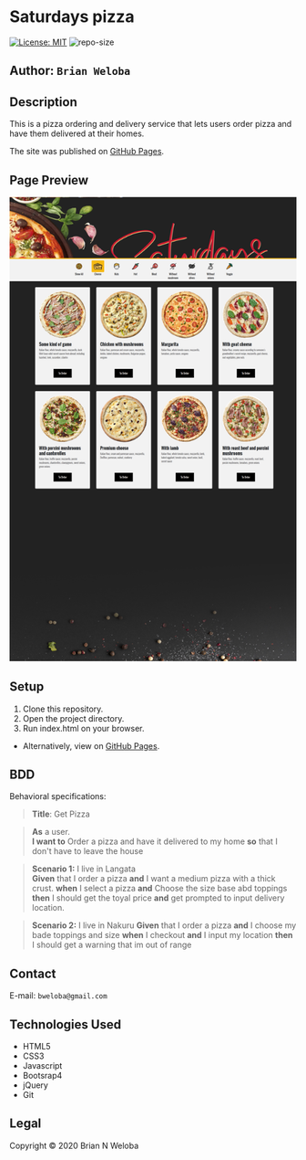 # Saturdays pizza

[![License: MIT](https://img.shields.io/badge/License-MIT-yellow.svg)](https://opensource.org/licenses/MIT) ![repo-size](https://img.shields.io/github/repo-size/brian-weloba/akan-name)

## **Author**: ```Brian Weloba```

## Description

This is a pizza ordering and delivery service that lets users order pizza and have them delivered at their homes.

The site was published on [GitHub Pages](htps://pages.github.com/).

## Page Preview

![alt screenshot](img/screenshot.png)

## Setup

 1. Clone this repository.
 2. Open the project directory.
 3. Run index.html on your browser.

- Alternatively, view on [GitHub Pages](https://brian-weloba.github.io/Saturdays-pizzeria/).

## BDD

Behavioral specifications:
>**Title**: Get Pizza

>**As** a user.  
>**I want to** Order a pizza and have it delivered to my home 
>**so** that I don't have to leave the house  

>**Scenario 1:** I live in Langata  
>**Given** that I order a pizza 
>**and** I want a medium pizza with a thick crust.
>**when** I select a pizza 
>**and** Choose the size base abd toppings 
>**then** I should get the toyal price 
>**and** get prompted to input delivery location.  

>**Scenario 2:** I live in Nakuru 
>**Given** that I order a pizza 
>**and** I choose my bade toppings and size
>**when** I checkout
>**and** I input my location
>**then** I should get a warning that im out of range

## Contact

E-mail: ```bweloba@gmail.com```

## Technologies Used

- HTML5
- CSS3
- Javascript
- Bootsrap4
- jQuery
- Git

## Legal

 Copyright &copy; 2020 Brian N Weloba
